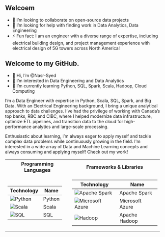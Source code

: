 ## Welcoem 

- 👯 I’m looking to collaborate on open-source data projects
- 🤔 I’m looking for help with finding work in Data Analytics, Data Engineering 
- ⚡ Fun fact: I am an engineer with a diverse range of expertise, including electrical building design, and project management experience with electrical design of 5G towers across North America!

## Welcome to my GitHub.
- 👋 Hi, I’m @Nasr-Syed
- 👀 I’m interested in Data Engineering and Data Analytics
- 🌱 I’m currently learning Python, SQL, Spark, Scala, Hadoop, Cloud Computing

I’m a Data Engineer with expertise in Python, Scala, SQL, Spark, and Big Data. With an Electrical Engineering background, I bring a unique analytical approach to data challenges. I’ve had the privilege of working with Canada’s top banks, RBC and CIBC, where I helped modernize data infrastructure, optimize ETL pipelines, and transition data to the cloud for high-performance analytics and large-scale processing. 

Enthusiastic about learning, I’m always eager to apply myself and tackle complex data problems while continuously growing in the field. I'm interested in a wide array of Data and Machine Learning concepts and always consuming and applying myself! Check out my work!

<table>
<tr>
<th>Programming Languages </th>
	<th>Frameworks & Libraries</th></tr>
	
<tr>
<td>

| Technology                                                                                                                                     | Name           |
|------------------------------------------------------------------------------------------------------------------------------------------------|--------------- |
| <img alt="Python" src="https://img.shields.io/badge/Python-blue?logo=python&logoColor=white&color=306998"/>                                    |  Python        |
| <img alt="Scala" src="https://img.shields.io/badge/typescript%20-%23007ACC.svg?&style=for-the-badge&logo=typescript&logoColor=white"/>         |  Scala         |
| <img alt="SQL" src="https://img.shields.io/badge/ruby-%23CC342D.svg?style=for-the-badge&logo=ruby&logoColor=white"/>                           |  SQL           |

</td>
<td>

| Technology                                                                                                                                           | Name             |
|------------------------------------------------------------------------------------------------------------------------------------------------------|------------------|
| <img alt="Apache Spark" src="https://img.shields.io/badge/Apache%20Spark%20-%20black?logo=apachespark&logoColor=%23E25A1C&color=%233b3b3b"/>         |  Apache Spark    |
| <img alt="Microsoft Azure" src="https://img.shields.io/badge/Microsoft%20Azure%20-%20blue?logo=icloud&logoColor=white&color=007FFF"/>                |  Microsoft Azure | 
| <img alt="Hadoop" src="https://img.shields.io/badge/Apache%20Hadoop%20-%20yellow?style=plastic&logo=apachehadoop&logoColor=yellow&color=grey"/>      |  Apache Hadoop   |


</td>
</tr> 
</table>


<!---
Nasr-Syed/Nasr-Syed is a ✨ special ✨ repository because its `README.md` (this file) appears on your GitHub profile.
You can click the Preview link to take a look at your changes.
--->

